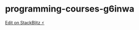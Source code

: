 # programming-courses-g6inwa

[Edit on StackBlitz ⚡️](https://stackblitz.com/edit/programming-courses-g6inwa)